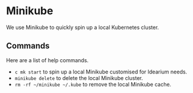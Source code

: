 # Minikube

We use Minikube to quickly spin up a local Kubernetes cluster.

## Commands

Here are a list of help commands.

- `c mk start` to spin up a local Minikube customised for Idearium needs.
- `minikube delete` to delete the local Minikube cluster.
- `rm -rf ~/minikube ~/.kube` to remove the local Minikube cache.
